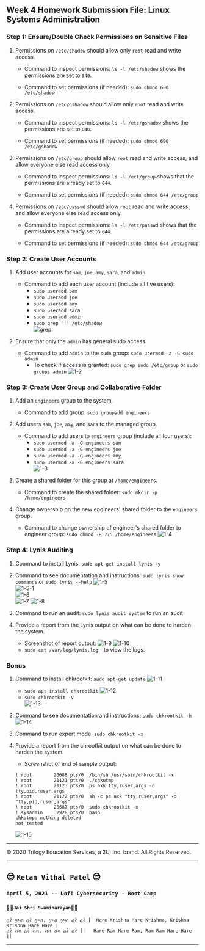 ## Week 4 Homework Submission File: Linux Systems Administration

### Step 1: Ensure/Double Check Permissions on Sensitive Files

1. Permissions on `/etc/shadow` should allow only `root` read and write access.

    - Command to inspect permissions: `ls -l /etc/shadow`  shows the permissions are set to `640`.

    - Command to set permissions (if needed): `sudo chmod 600 /etc/shadow`

2. Permissions on `/etc/gshadow` should allow only `root` read and write access.

    - Command to inspect permissions: `ls -l /etc/gshadow`  shows the permissions are set to `640`.

    - Command to set permissions (if needed): `sudo chmod 600 /etc/gshadow`

3. Permissions on `/etc/group` should allow `root` read and write access, and allow everyone else read access only.

    - Command to inspect permissions: `ls -l /ect/group`  shows that the permissions are already set to `644`.

    - Command to set permissions (if needed): `sudo chmod 644 /etc/group`

4. Permissions on `/etc/passwd` should allow `root` read and write access, and allow everyone else read access only.

    - Command to inspect permissions: `ls -l /etc/passwd`  shows that the permissions are already set to `644`.

    - Command to set permissions (if needed): `sudo chmod 644 /etc/group`

### Step 2: Create User Accounts

1. Add user accounts for `sam`, `joe`, `amy`, `sara`, and `admin`.

    - Command to add each user account (include all five users):
        - `sudo useradd sam`
        - `sudo useradd joe`
        - `sudo useradd amy`
        - `sudo useradd sara`
        - `sudo useradd admin`
        - `sudo grep '!' /etc/shadow`  
    ![grep](/Images/1-1.PNG)  

2. Ensure that only the `admin` has general sudo access.

    - Command to add `admin` to the `sudo` group: `sudo usermod -a -G sudo admin`
        - To check if access is granted: `sudo grep sudo /etc/group` or `sudo groups admin`
    ![1-2](/Images/1-2.PNG)

### Step 3: Create User Group and Collaborative Folder

1. Add an `engineers` group to the system.

    - Command to add group: `sudo groupadd engineers`  

2. Add users `sam`, `joe`, `amy`, and `sara` to the managed group.

    - Command to add users to `engineers` group (include all four users):
        - `sudo usermod -a -G engineers sam`
        - `sudo usermod -a -G engineers joe`
        - `sudo usermod -a -G engineers amy`
        - `sudo usermod -a -G engineers sara`  
    ![1-3](/Images/1-3.PNG)

3. Create a shared folder for this group at `/home/engineers`.

    - Command to create the shared folder: `sudo mkdir -p /home/engineers`

4. Change ownership on the new engineers' shared folder to the `engineers` group.

    - Command to change ownership of engineer's shared folder to engineer group: `sudo chmod -R 775 /home/engineers`
    ![1-4](/Images/1-4.PNG)

### Step 4: Lynis Auditing

1. Command to install Lynis: `sudo apt-get install lynis -y`

2. Command to see documentation and instructions: `sudo lynis show commands` or `sudo lynis --help`
    ![1-5](/Images/1-5.PNG)  
    ![1-5-1](/Images/1-5-1.PNG)  
    ![1-6](/Images/1-6.PNG)  
    ![1-7](/Images/1-7.PNG)
    ![1-8](/Images/1-8.PNG)  

3. Command to run an audit: `sudo lynis audit system` to run an audit

4. Provide a report from the Lynis output on what can be done to harden the system.

    - Screenshot of report output:
    ![1-9](/Images/1-9.PNG)
    ![1-10](/Images/1-10.PNG)
    - `sudo cat /var/log/lynis.log` - to view the logs.


### Bonus
1. Command to install chkrootkit: `sudo apt-get update`
    ![1-11](/Images/1-11.PNG)
    - `sudo apt install chkrootkit`
    ![1-12](/Images/1-12.PNG)  
    - `sudo chkrootkit -V`  
    ![1-13](/Images/1-13.PNG)  

2. Command to see documentation and instructions: `sudo chkrootkit -h`
    ![1-14](/Images/1-14.PNG)

3. Command to run expert mode: `sudo chkrootkit -x`

4. Provide a report from the chrootkit output on what can be done to harden the system.
    - Screenshot of end of sample output:
    ```
    ! root        20688 pts/0  /bin/sh /usr/sbin/chkrootkit -x
    ! root        21121 pts/0  ./chkutmp
    ! root        21123 pts/0  ps axk tty,ruser,args -o tty,pid,ruser,args
    ! root        21122 pts/0  sh -c ps axk "tty,ruser,args" -o "tty,pid,ruser,args"
    ! root        20687 pts/0  sudo chkrootkit -x
    ! sysadmin     2928 pts/0  bash
    chkutmp: nothing deleted
    not tested
    ```

    ![1-15](/Images/1-15.PNG)

---
© 2020 Trilogy Education Services, a 2U, Inc. brand. All Rights Reserved.

---
  
## :sunglasses: `Ketan Vithal Patel` :sunglasses:  


### `April 5, 2021 -- UofT Cybersecurity - Boot Camp`
#### :rose::rose:`Jai Shri Swaminarayan`:rose::rose:
```
હરે કૃષ્ણ હરે કૃષ્ણ, કૃષ્ણ કૃષ્ણ હરે હરે |  Hare Krishna Hare Krishna, Krishna Krishna Hare Hare |
હરે રામ હરે રામ, રામ રામ હરે હરે ||   Hare Ram Hare Ram, Ram Ram Hare Hare ||
```
---  
